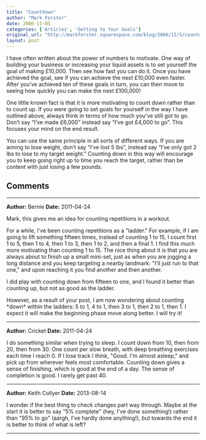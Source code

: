 ```yaml
---
title: "Countdown"
author: "Mark Forster"
date: 2006-11-05
categories: ['Articles', 'Getting to Your Goals']
original_url: "http://markforster.squarespace.com/blog/2006/11/5/countdown.html"
layout: post
---
```


I have often written about the power of numbers to motivate. One way of building your business or increasing your liquid assets is to set yourself the goal of making £10,000. Then see how fast you can do it. Once you have achieved the goal, see if you can achieve the next £10,000 even faster. After you’ve achieved ten of these goals in turn, you can then move to seeing how quickly you can make the next £100,000!

One little known fact is that it is more motivating to count down rather than to count up. If you were going to set goals for yourself in the way I have outlined above, always think in terms of how much you’ve still got to go. Don’t say “I’ve made £6,000” instead say “I’ve got £4,000 to go”. This focuses your mind on the end result.

You can use the same principle in all sorts of different ways. If you are aiming to lose weight, don’t say “I’ve lost 5 lbs”, instead say “I’ve only got 2 lbs to lose to my target weight.” Counting down in this way will encourage you to keep going right up to time you reach the target, rather than be content with just losing a few pounds.


## Comments

---

**Author:** Bernie
**Date:** 2011-04-24

Mark, this gives me an idea for counting repetitions in a workout.  
  
For a while, I've been counting repetitions as a "ladder." For example, if I am going to lift something fifteen times, instead of counting 1 to 15, I count first 1 to 5, then 1 to 4, then 1 to 3, then 1 to 2, and then a final 1. I find this much more motivating than counting 1 to 15. The nice thing about it is that you are always about to finish up a small mini-set, just as when you are jogging a long distance and you keep targeting a nearby landmark: "I'll just run to that one," and upon reaching it you find another and then another.  
  
I did play with counting down from fifteen to one, and I found it better than counting up, but not as good as the ladder.  
  
However, as a result of your post, I am now wondering about counting \*down\* within the ladders: 5 to 1, 4 to 1, then 3 to 1, then 2 to 1, then 1. I expect it will make the beginning phase move along better. I will try it!

---

**Author:** Cricket
**Date:** 2011-04-24

I do something similar when trying to sleep. I count down from 10, then from 20, then from 30. One count per slow breath, with deep breathing exercises each time I reach 0. If I lose track I think, "Good. I'm almost asleep," and pick up from wherever feels most comfortable. Counting down gives a sense of finishing, which is good at the end of a day. The sense of completion is good. I rarely get past 40.

---

**Author:** Keith Collyer
**Date:** 2013-08-14

I wonder if the best thing to check changes part way through. Maybe at the start it is better to say "5% complete" (hey, I've done something!) rather than "95% to go" (aargh, I've hardly done anything!), but towards the end it is better to think of what is left?

---
